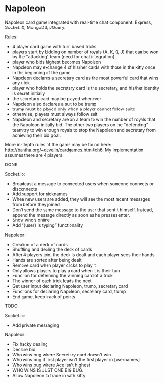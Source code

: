 # Napoleon
Napoleon card game integrated with real-time chat component.
Express, Socket.IO, MongoDB, JQuery.

Rules:
* 4 player card game with turn based tricks
* players start by bidding on number of royals (A, K, Q, J) that can be won by the "attacking" team (need for chat integration)
* player who bids highest becomes Napoleon
* Napoleon may exchange 4 of his/her cards with those in the kitty once in the beginning of the game
* Napoleon declares a secretary card as the most powerful card that wins any trick
* player who holds the secretary card is the secretary, and his/her identity is secret initially
* the secretary card may be played whenever
* Napoleon also declares a suit to be trump
* trump must be played only when a player cannot follow suite
* otherwise, players must always follow suit
* Napoleon and secretary are on a team to win the number of royals that the Napoleon initially bid. The other two players on the "defending" team try to win enough royals to stop the Napoleon and secretary from achieving their bid goal.

More in-depth rules of the game may be found here: http://bantha.org/~develin/cardgames.html#ch6. My implementation assumes there are 4 players.


DONE

  Socket.io:
  * Broadcast a message to connected users when someone connects or disconnects
  * Add support for nicknames
  * When new users are added, they will see the most recent messages from before they joined
  * Don’t send the same message to the user that sent it himself. Instead, append the message directly as soon as he presses enter.
  * Show who’s online
  * Add “{user} is typing” functionality
  

  Napoleon:
  * Creation of a deck of cards
  * Shuffling and dealing the deck of cards
  * After 4 players join, the deck is dealt and each player sees their hands
  * Hands are sorted after being dealt
  * Remove card when player clicks to play it
  * Only allows players to play a card when it is their turn
  * Function for determing the winning card of a trick
  * The winner of each trick leads the next
  * Get user input declaring Napoleon, trump, secretary card
  * Functions for declaring Napoleon, secretary card, trump
  * End game, keep track of points



TODO

  Socket.io:
  * Add private messaging
  

  Napoleon:
  * Fix hacky dealing
  * Declare bid
  * Who wins bug where Secretary card doesn't win
  * Who wins bug if first player isn't the first player in [usernames]
  * Who wins bug where Ace isn't highest
  * WHO WINS IS JUST ONE BIG BUG.
  * Allow Napoleon to trade in with kitty
